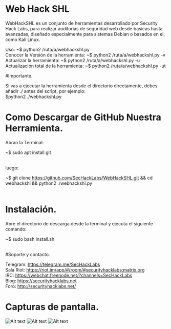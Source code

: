 # Web Hack SHL

WebHackSHL es un conjunto de herramientas desarrollado por Security Hack Labs, para realizar auditorias de seguridad web desde basicas hasta avanzadas, diseñado especialmente para sistemas Debian o basados en el, como Kali Linux.

Uso: ~$ python2 /ruta/a/webhackshl.py</br>
Conocer la Versión de la herramienta: ~$ python2 /ruta/a/webhackshl.py -v</br>
Actualizar la herramienta: ~$ python2 /ruta/a/webhackshl.py -u</br>
Actualización total de la herramienta: ~$ python2 /ruta/a/webhackshl.py -ut</br>

#Importante.

Si vas a ejecutar la herramienta desde el directorio directamente, debes añadir ./ antes del script, por ejemplo:</br>
$python2 ./webhackshl.py

# Como Descargar de GitHub Nuestra Herramienta.
Abran la Terminal:</br>

~$ sudo apt install git</br></br>

luego:</br>

~$ git clone https://github.com/SecHackLabs/WebHackSHL.git && cd webhackshl && python2 ./webhackshl.py</br></br>

# Instalación.

Abre el directorio de descarga desde la terminal y ejecuta el siguiente comando:</br>

~$ sudo bash install.sh</br></br>

#Soporte y contacto.

Telegram: https://telegram.me/SecHackLabs</br>
Sala Riot: https://riot.im/app/#/room/#securityhacklabs:matrix.org</br>
IRC: https://webchat.freenode.net/?channels=SecHackLabs</br>
Blog: https://securityhacklabs.net</br>
Foro: http://securityhacklabs.net/</br>

# Capturas de pantalla.

![Alt text](https://i.imgur.com/fpc98oC.png "Optional title")
![Alt text](https://i.imgur.com/ARcXzaY.png "Optional title")
![Alt text](https://i.imgur.com/byYTbzN.png "Optional title")

